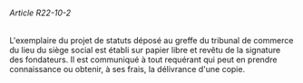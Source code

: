 ###### Article R22-10-2

L'exemplaire du projet de statuts déposé au greffe du tribunal de commerce du lieu du siège social est établi sur papier libre et revêtu de la signature des fondateurs. Il est communiqué à tout requérant qui peut en prendre connaissance ou obtenir, à ses frais, la délivrance d'une copie.

